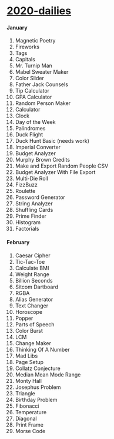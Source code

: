 # [2020-dailies](https://skillallhumans.github.io/2020-dailies/)

#### January
   1. Magnetic Poetry
   2. Fireworks
   3. Tags
   4. Capitals
   5. Mr. Turnip Man
   6. Mabel Sweater Maker
   7. Color Slider
   8. Father Jack Counsels
   9. Tip Calculator
   10. GPA Calculator
   11. Random Person Maker
   12. Calculator
   13. Clock
   14. Day of the Week
   15. Palindromes
   16. Duck Flight
   17. Duck Hunt Basic (needs work)
   18. Imperial Converter
   19. Budget Analyzer
   20. Murphy Brown Credits
   21. Make and Export Random People CSV
   22. Budget Analyzer With File Export
   23. Multi-Die Roll
   24. FizzBuzz
   25. Roulette
   26. Password Generator
   27. String Analyzer
   28. Shuffling Cards
   29. Prime Finder
   30. Histogram
   31. Factorials


#### February
   1. Caesar Cipher
   2. Tic-Tac-Toe
   3. Calculate BMI
   4. Weight Range
   5. Billion Seconds
   6. Sitcom Dartboard
   7. RGBA
   8. Alias Generator
   9. Text Changer
   10. Horoscope
   11. Popper
   12. Parts of Speech
   13. Color Burst
   14. LCM
   15. Change Maker
   16. Thinking Of A Number
   17. Mad Libs
   18. Page Setup
   19. Collatz Conjecture
   20. Median Mean Mode Range
   21. Monty Hall
   22. Josephus Problem
   23. Triangle
   24. Birthday Problem
   25. Fibonacci
   26. Temperature
   27. Diagonal
   28. Print Frame
   29. Morse Code
